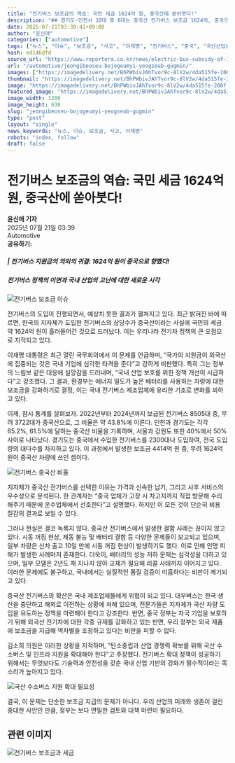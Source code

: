 ```yaml
---
title: "전기버스 보조금의 역습: 국민 세금 1624억 원, 중국산에 쏟아붓다!"
description: "## 경기도·인천서 10대 중 6대는 중국산 전기버스 보조금 1624억, 중국으로 흘러 잇따른 고장·사고에 승객 불안 커져 ..."
date: 2025-07-21T03:39:41+09:00
author: "윤신애"
categories: ["automotive"]
tags: ["뉴스", "이슈", "보조금", "사고", "이재명", "전기버스", "중국", "국산산업보호전략", "전기차보조금재편성"]
hash: ed146dfd
source_url: "https://www.reportera.co.kr/news/electric-bus-subsidy-of-162-4-billion-won-to-china/"
url: "/automotive/jeongibeoseu-bojogeumyi-yeogseub-gugmin/"
images: ["https://imagedelivery.net/BhPWbivJAhTvor9c-8lV2w/4da515fe-208f-4cef-9f53-55195cdc1100/public", "https://imagedelivery.net/BhPWbivJAhTvor9c-8lV2w/5e4e3a05-0cf0-4a37-5b0b-8cd457ad8100/public", "https://imagedelivery.net/BhPWbivJAhTvor9c-8lV2w/c5aaede4-7a2f-4c1f-27d4-aeff12590c00/public", "https://imagedelivery.net/BhPWbivJAhTvor9c-8lV2w/186d065f-0831-40a1-dec8-46b3e2d74000/public"]
thumbnail: "https://imagedelivery.net/BhPWbivJAhTvor9c-8lV2w/4da515fe-208f-4cef-9f53-55195cdc1100/public"
image: "https://imagedelivery.net/BhPWbivJAhTvor9c-8lV2w/4da515fe-208f-4cef-9f53-55195cdc1100/public"
featured_image: "https://imagedelivery.net/BhPWbivJAhTvor9c-8lV2w/4da515fe-208f-4cef-9f53-55195cdc1100/public"
image_width: 1200
image_height: 630
slug: "jeongibeoseu-bojogeumyi-yeogseub-gugmin"
type: "post"
layout: "single"
news_keywords: "뉴스, 이슈, 보조금, 사고, 이재명"
robots: "index, follow"
draft: false
---
```


# 전기버스 보조금의 역습: 국민 세금 1624억 원, 중국산에 쏟아붓다!

**윤신애 기자**  
2025년 07월 21일 03:39  
Automotive  
**공유하기:**

##### | 전기버스 지원금의 의외의 귀결: 1624억 원이 중국으로 향했다!
##### 전기버스 정책의 이면과 국내 산업의 고난에 대한 새로운 시각

![전기버스 보조금 이슈](https://imagedelivery.net/BhPWbivJAhTvor9c-8lV2w/186d065f-0831-40a1-dec8-46b3e2d74000/public)


전기버스의 도입이 진행되면서, 예상치 못한 결과가 펼쳐지고 있다. 최근 밝혀진 바에 따르면, 한국의 지자체가 도입한 전기버스의 상당수가 중국산이라는 사실에 국민의 세금 약 1624억 원이 흘러들어간 것으로 드러났다. 이는 우리나라 전기차 정책의 큰 오점으로 지적되고 있다.

이재명 대통령은 최근 열린 국무회의에서 이 문제를 언급하며, “국가의 지원금이 외국산에 집중되는 것은 국내 기업에 심각한 타격을 준다”고 강하게 비판했다. 특히 그는 정부의 느림보 같은 대응에 실망감을 드러내며, “국내 산업 보호를 위한 정책 개선이 시급하다”고 강조했다. 그 결과, 환경부는 에너지 밀도가 높은 배터리를 사용하는 차량에 대한 보조금을 강화하기로 결정, 이는 국내 전기버스 제조업체에 유리한 기조로 변화를 꾀하고 있다.

이제, 잠시 통계를 살펴보자. 2022년부터 2024년까지 보급된 전기버스 8505대 중, 무려 3722대가 중국산으로, 그 비율은 약 43.8%에 이른다. 인천과 경기도는 각각 65.2%, 61.5%에 달하는 중국산 비율을 기록하며, 서울과 강원도 또한 40%에서 50% 사이로 나타났다. 경기도는 중국에서 수입한 전기버스를 2300대나 도입하여, 전국 도입량의 대다수를 차지하고 있다. 이 과정에서 발생한 보조금 4414억 원 중, 무려 1624억 원이 중국산 차량에 쓰인 셈이다.

![전기버스 중국산 비율](https://imagedelivery.net/BhPWbivJAhTvor9c-8lV2w/5e4e3a05-0cf0-4a37-5b0b-8cd457ad8100/public)


지자체가 중국산 전기버스를 선택한 이유는 가격과 신속한 납기, 그리고 사후 서비스의 우수성으로 분석된다. 한 관계자는 “중국 업체가 고장 시 차고지까지 직접 방문해 수리해주기 때문에 운수업체에서 선호한다”고 설명했다. 하지만 이 모든 것이 단순히 비용 절감의 결과로 보일 수 있다.

그러나 현실은 결코 녹록지 않다. 중국산 전기버스에서 발생한 결함 사례는 끊이지 않고 있다. 시동 꺼짐 현상, 제동 불능 및 배터리 결함 등 다양한 문제들이 보고되고 있으며, 일부 차량은 신차 출고 10일 만에 시동 꺼짐 현상이 발생하기도 했다. 이로 인해 인명 피해가 발생한 사례마저 존재한다. 더욱이, 배터리의 성능 저하 문제는 심각성을 더하고 있으며, 일부 모델은 2년도 채 지나지 않아 교체가 필요해 리콜 사태까지 이어지고 있다. 이러한 문제에도 불구하고, 국내에서는 실질적인 품질 검증이 미흡하다는 비판이 제기되고 있다.

중국산 전기버스의 확산은 국내 제조업체들에게 위협이 되고 있다. 대우버스는 한국 생산을 중단하고 해외로 이전하는 상황에 처해 있으며, 전문가들은 지자체가 국산 차량 도입을 유도하는 정책을 마련해야 한다고 강조한다. 반면, 중국 정부는 자국 기업을 보호하기 위해 외국산 전기차에 대한 각종 규제를 강화하고 있는 반면, 우리 정부는 외국 제품에 보조금을 지급해 역차별을 조장하고 있다는 비판을 피할 수 없다.

김소희 의원은 이러한 상황을 지적하며, "탄소중립과 산업 경쟁력 확보를 위해 국산 수소버스 및 인프라 지원을 확대해야 한다"고 주장했다. 전기버스 확대 정책이 성공하기 위해서는 무엇보다도 기술력과 안전성을 갖춘 국내 산업 기반의 강화가 필수적이라는 목소리가 높아지고 있다. 

![국산 수소버스 지원 확대 필요성](https://imagedelivery.net/BhPWbivJAhTvor9c-8lV2w/4da515fe-208f-4cef-9f53-55195cdc1100/public)


결국, 이 문제는 단순한 보조금 지급의 문제가 아니다. 우리 산업의 미래와 생존이 걸린 중대한 사안인 만큼, 정부는 보다 면밀한 검토와 대책 마련이 필요하다.

## 관련 이미지

![전기버스 보조금과 세금](https://imagedelivery.net/BhPWbivJAhTvor9c-8lV2w/c5aaede4-7a2f-4c1f-27d4-aeff12590c00/public)

